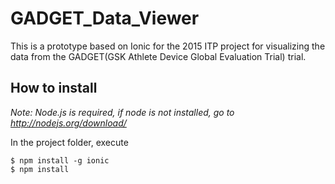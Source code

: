 # GADGET_Data_Viewer
This is a prototype based on Ionic for the 2015 ITP project for visualizing the data from the GADGET(GSK Athlete Device Global Evaluation Trial) trial.

## How to install

*Note: Node.js is required, if node is not installed, go to http://nodejs.org/download/*

In the project folder, execute
```
$ npm install -g ionic
$ npm install
```


